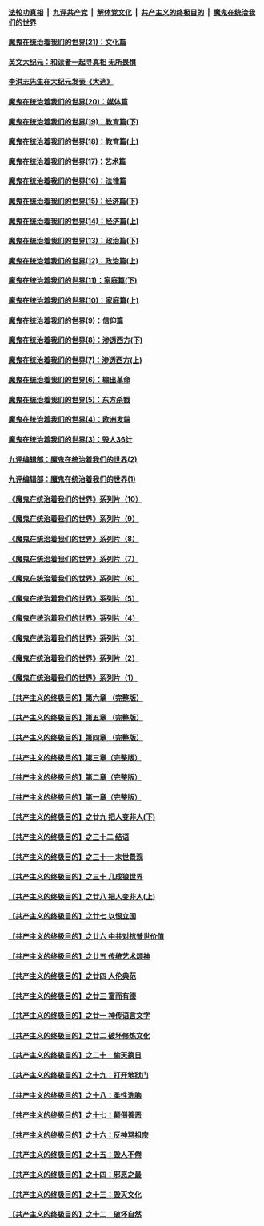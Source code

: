 

####  [法轮功真相](../../../../basic/blob/master/README.md?t=01010531) &nbsp;|&nbsp; [九评共产党](../../../../9ping.md/blob/master/README.md?t=01010531) &nbsp;|&nbsp; [解体党文化](../../../../jtdwh.md/blob/master/README.md?t=01010531)  &nbsp;|&nbsp; [共产主义的终极目的](../../../../gczydzjmd.md/blob/master/README.md?t=01010531) &nbsp;|&nbsp; [魔鬼在统治我们的世界](../../../../mgztzwmdsj.md/blob/master/README.md?t=01010531) 

#### [魔鬼在统治着我们的世界(21)：文化篇](../pages/nsc422/n10597706.md?t=01010531) 

#### [英文大纪元：和读者一起寻真相 无所畏惧](../pages/nsc422/n12542027.md?t=01010531) 

#### [李洪志先生在大纪元发表《大选》](../pages/nsc422/n12534746.md?t=01010531) 

#### [魔鬼在统治着我们的世界(20)：媒体篇](../pages/nsc422/n10586579.md?t=01010531) 

#### [魔鬼在统治着我们的世界(19)：教育篇(下)](../pages/nsc422/n10564808.md?t=01010531) 

#### [魔鬼在统治着我们的世界(18)：教育篇(上)](../pages/nsc422/n10526970.md?t=01010531) 

#### [魔鬼在统治着我们的世界(17)：艺术篇](../pages/nsc422/n10499093.md?t=01010531) 

#### [魔鬼在统治着我们的世界(16)：法律篇](../pages/nsc422/n10485969.md?t=01010531) 

#### [魔鬼在统治着我们的世界(15)：经济篇(下)](../pages/nsc422/n10469975.md?t=01010531) 

#### [魔鬼在统治着我们的世界(14)：经济篇(上)](../pages/nsc422/n10457370.md?t=01010531) 

#### [魔鬼在统治着我们的世界(13)：政治篇(下)](../pages/nsc422/n10448270.md?t=01010531) 

#### [魔鬼在统治着我们的世界(12)：政治篇(上)](../pages/nsc422/n10444576.md?t=01010531) 

#### [魔鬼在统治着我们的世界(11)：家庭篇(下)](../pages/nsc422/n10440961.md?t=01010531) 

#### [魔鬼在统治着我们的世界(10)：家庭篇(上)](../pages/nsc422/n10435448.md?t=01010531) 

#### [魔鬼在统治着我们的世界(9)：信仰篇](../pages/nsc422/n10432159.md?t=01010531) 

#### [魔鬼在统治着我们的世界(8)：渗透西方(下)](../pages/nsc422/n10429603.md?t=01010531) 

#### [魔鬼在统治着我们的世界(7)：渗透西方(上)](../pages/nsc422/n10426013.md?t=01010531) 

#### [魔鬼在统治着我们的世界(6)：输出革命](../pages/nsc422/n10421536.md?t=01010531) 

#### [魔鬼在统治着我们的世界(5)：东方杀戮](../pages/nsc422/n10417707.md?t=01010531) 

#### [魔鬼在统治着我们的世界(4)：欧洲发端](../pages/nsc422/n10414890.md?t=01010531) 

#### [魔鬼在统治着我们的世界(3)：毁人36计](../pages/nsc422/n10411583.md?t=01010531) 

#### [九评编辑部：魔鬼在统治着我们的世界(2)](../pages/nsc422/n10410036.md?t=01010531) 

#### [九评编辑部：魔鬼在统治着我们的世界(1)](../pages/nsc422/n10406825.md?t=01010531) 

#### [《魔鬼在统治着我们的世界》系列片（10）](../pages/nsc422/n12292670.md?t=01010531) 

#### [《魔鬼在统治着我们的世界》系列片（9）](../pages/nsc422/n12290859.md?t=01010531) 

#### [《魔鬼在统治着我们的世界》系列片（8）](../pages/nsc422/n12287445.md?t=01010531) 

#### [《魔鬼在统治着我们的世界》系列片（7）](../pages/nsc422/n12283425.md?t=01010531) 

#### [《魔鬼在统治着我们的世界》系列片（6）](../pages/nsc422/n12282314.md?t=01010531) 

#### [《魔鬼在统治着我们的世界》系列片（5）](../pages/nsc422/n12281419.md?t=01010531) 

#### [《魔鬼在统治着我们的世界》系列片（4）](../pages/nsc422/n12274024.md?t=01010531) 

#### [《魔鬼在统治着我们的世界》系列片（3）](../pages/nsc422/n12271322.md?t=01010531) 

#### [《魔鬼在统治着我们的世界》系列片（2）](../pages/nsc422/n12269049.md?t=01010531) 

#### [《魔鬼在统治着我们的世界》系列片（1）](../pages/nsc422/n12267575.md?t=01010531) 

#### [【共产主义的终极目的】第六章 （完整版）](../pages/nsc422/n11428913.md?t=01010531) 

#### [【共产主义的终极目的】第五章 （完整版）](../pages/nsc422/n11428912.md?t=01010531) 

#### [【共产主义的终极目的】第四章 （完整版）](../pages/nsc422/n11428907.md?t=01010531) 

#### [【共产主义的终极目的】第三章（完整版）](../pages/nsc422/n11428848.md?t=01010531) 

#### [【共产主义的终极目的】第二章（完整版）](../pages/nsc422/n11428831.md?t=01010531) 

#### [【共产主义的终极目的】第一章（完整版）](../pages/nsc422/n11417651.md?t=01010531) 

#### [【共产主义的终极目的】之廿九 把人变非人(下)](../pages/nsc422/n11344140.md?t=01010531) 

#### [【共产主义的终极目的】之三十二 结语](../pages/nsc422/n11360535.md?t=01010531) 

#### [【共产主义的终极目的】之三十一 末世景观](../pages/nsc422/n11351129.md?t=01010531) 

#### [【共产主义的终极目的】之三十 几成狼世界](../pages/nsc422/n11348280.md?t=01010531) 

#### [【共产主义的终极目的】之廿八 把人变非人(上)](../pages/nsc422/n11340492.md?t=01010531) 

#### [【共产主义的终极目的】之廿七 以恨立国](../pages/nsc422/n11336944.md?t=01010531) 

#### [【共产主义的终极目的】之廿六 中共对抗普世价值](../pages/nsc422/n11324785.md?t=01010531) 

#### [【共产主义的终极目的】之廿五 传统艺术颂神](../pages/nsc422/n11296396.md?t=01010531) 

#### [【共产主义的终极目的】之廿四 人伦典范](../pages/nsc422/n11296397.md?t=01010531) 

#### [【共产主义的终极目的】之廿三 富而有德](../pages/nsc422/n11283598.md?t=01010531) 

#### [【共产主义的终极目的】之廿一 神传语言文字](../pages/nsc422/n11263265.md?t=01010531) 

#### [【共产主义的终极目的】之廿二 破坏修炼文化](../pages/nsc422/n11245728.md?t=01010531) 

#### [【共产主义的终极目的】之二十：偷天换日](../pages/nsc422/n11238846.md?t=01010531) 

#### [【共产主义的终极目的】之十九：打开地狱门](../pages/nsc422/n11206376.md?t=01010531) 

#### [【共产主义的终极目的】之十八：柔性洗脑](../pages/nsc422/n11199994.md?t=01010531) 

#### [【共产主义的终极目的】之十七：颠倒善恶](../pages/nsc422/n11179782.md?t=01010531) 

#### [【共产主义的终极目的】之十六：反神骂祖宗](../pages/nsc422/n11166798.md?t=01010531) 

#### [【共产主义的终极目的】之十五：毁人不倦](../pages/nsc422/n11166792.md?t=01010531) 

#### [【共产主义的终极目的】之十四：邪恶之最](../pages/nsc422/n11150249.md?t=01010531) 

#### [【共产主义的终极目的】之十三：毁灭文化](../pages/nsc422/n11135227.md?t=01010531) 

#### [【共产主义的终极目的】之十二：破坏自然](../pages/nsc422/n11135214.md?t=01010531) 

